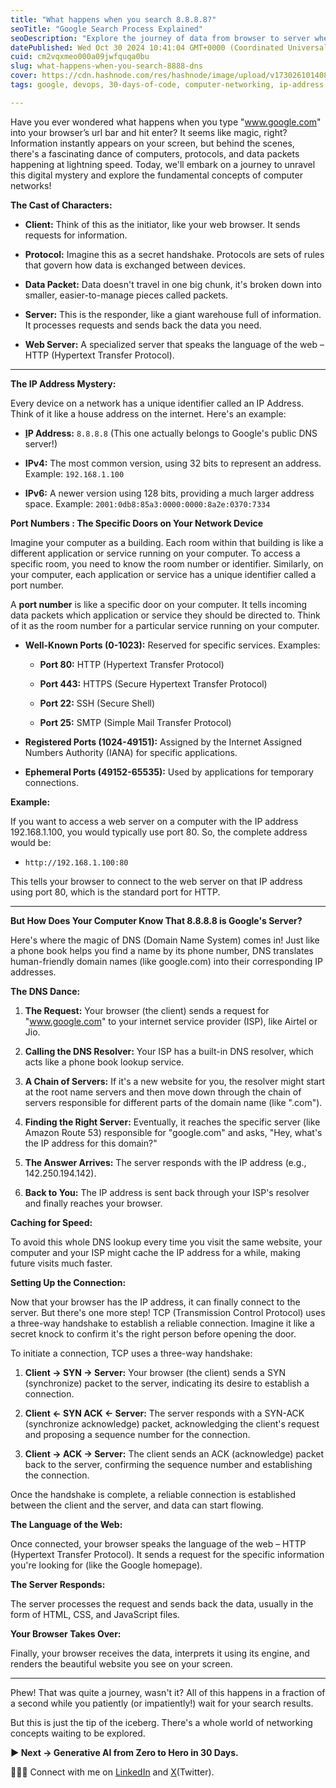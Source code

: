 ```yaml
---
title: "What happens when you search 8.8.8.8?"
seoTitle: "Google Search Process Explained"
seoDescription: "Explore the journey of data from browser to server when you type "www.google.com" and uncover network concepts at play"
datePublished: Wed Oct 30 2024 10:41:04 GMT+0000 (Coordinated Universal Time)
cuid: cm2vqxmeo000a09jwfquqa0bu
slug: what-happens-when-you-search-8888-dns
cover: https://cdn.hashnode.com/res/hashnode/image/upload/v1730261014085/52214c79-b91f-4045-a490-5f5db08f7a51.png
tags: google, devops, 30-days-of-code, computer-networking, ip-address, wemakedevs, 100xdevs

---
```


Have you ever wondered what happens when you type "www.google.com" into your browser’s url bar and hit enter? It seems like magic, right? Information instantly appears on your screen, but behind the scenes, there's a fascinating dance of computers, protocols, and data packets happening at lightning speed. Today, we'll embark on a journey to unravel this digital mystery and explore the fundamental concepts of computer networks!

**The Cast of Characters:**

* **Client:** Think of this as the initiator, like your web browser. It sends requests for information.
    
* **Protocol:** Imagine this as a secret handshake. Protocols are sets of rules that govern how data is exchanged between devices.
    
* **Data Packet:** Data doesn't travel in one big chunk, it's broken down into smaller, easier-to-manage pieces called packets.
    
* **Server:** This is the responder, like a giant warehouse full of information. It processes requests and sends back the data you need.
    
* **Web Server:** A specialized server that speaks the language of the web – HTTP (Hypertext Transfer Protocol).
    

---

**The IP Address Mystery:**

Every device on a network has a unique identifier called an IP Address. Think of it like a house address on the internet. Here's an example:

* [**I**](https://www.google.com/url?sa=E&source=gmail&q=https://www.google.com)**P Address:** `8.8.8.8` (This one actually belongs to Google's public DNS server!)
    
* **IPv4:** The most common version, using 32 bits to represent an address. Example: `192.168.1.100`
    
* **IPv6:** A newer version using 128 bits, providing a much larger address space. Example: `2001:0db8:85a3:0000:0000:8a2e:0370:7334`
    

**Port Numbers : The Specific Doors on Your Network Device**

Imagine your computer as a building. Each room within that building is like a different application or service running on your computer. To access a specific room, you need to know the room number or identifier. Similarly, on your computer, each application or service has a unique identifier called a port number.

A **port number** is like a specific door on your computer. It tells incoming data packets which application or service they should be directed to. Think of it as the room number for a particular service running on your computer.

* **Well-Known Ports (0-1023):** Reserved for specific services. Examples:
    
    * **Port 80:** HTTP (Hypertext Transfer Protocol)
        
    * **Port 443:** HTTPS (Secure Hypertext Transfer Protocol)
        
    * **Port 22:** SSH (Secure Shell)
        
    * **Port 25:** SMTP (Simple Mail Transfer Protocol)
        
* **Registered Ports (1024-49151):** Assigned by the Internet Assigned Numbers Authority (IANA) for specific applications.
    
* **Ephemeral Ports (49152-65535):** Used by applications for temporary connections.
    

**Example:**

If you want to access a web server on a computer with the IP address 192.168.1.100, you would typically use port 80. So, the complete address would be:

* `http://192.168.1.100:80`
    

This tells your browser to connect to the web server on that IP address using port 80, which is the standard port for HTTP.

---

**But How Does Your Computer Know That 8.8.8.8 is Google's Server?**

Here's where the magic of DNS (Domain Name System) comes in! Just like a phone book helps you find a name by its phone number, DNS translates human-friendly domain names (like google.com) into their corresponding IP addresses.

**The DNS Dance:**

1. **The Request:** Your browser (the client) sends a request for "www.google.com" to your internet service provider (ISP), like Airtel or Jio.
    
2. **Calling the DNS Resolver:** Your ISP has a built-in DNS resolver, which acts like a phone book lookup service.
    
3. **A Chain of Servers:** If it's a new website for you, the resolver might start at the root name servers and then move down through the chain of servers responsible for different parts of the domain name (like ".com").
    
4. **Finding the Right Server:** Eventually, it reaches the specific server (like Amazon Route 53) responsible for "google.com" and asks, "Hey, what's the IP address for this domain?"
    
5. **The Answer Arrives:** The server responds with the IP address (e.g., 142.250.194.142).
    
6. **Back to You:** The IP address is sent back through your ISP's resolver and finally reaches your browser.
    

**Caching for Speed:**

To avoid this whole DNS lookup every time you visit the same website, your computer and your ISP might cache the IP address for a while, making future visits much faster.

**Setting Up the Connection:**

Now that your browser has the IP address, it can finally connect to the server. But there's one more step! TCP (Transmission Control Protocol) uses a three-way handshake to establish a reliable connection. Imagine it like a secret knock to confirm it's the right person before opening the door.

To initiate a connection, TCP uses a three-way handshake:

1. **Client → SYN → Server:** Your browser (the client) sends a SYN (synchronize) packet to the server, indicating its desire to establish a connection.
    
2. **Client ← SYN ACK ← Server:** The server responds with a SYN-ACK (synchronize acknowledge) packet, acknowledging the client's request and proposing a sequence number for the connection.
    
3. **Client → ACK → Server:** The client sends an ACK (acknowledge) packet back to the server, confirming the sequence number and establishing the connection.
    

Once the handshake is complete, a reliable connection is established between the client and the server, and data can start flowing.

**The Language of the Web:**

Once connected, your browser speaks the language of the web – HTTP (Hypertext Transfer Protocol). It sends a request for the specific information you're looking for (like the Google homepage).

**The Server Responds:**

The server processes the request and sends back the data, usually in the form of HTML, CSS, and JavaScript files.

**Your Browser Takes Over:**

Finally, your browser receives the data, interprets it using its engine, and renders the beautiful website you see on your screen.

---

Phew! That was quite a journey, wasn't it? All of this happens in a fraction of a second while you patiently (or impatiently!) wait for your search results.

But this is just the tip of the iceberg. There's a whole world of networking concepts waiting to be explored.

**▶ Next → Generative AI from Zero to Hero in 30 Days.**

👨🏻‍💻 Connect with me on [LinkedIn](https://www.linkedin.com/in/manav-paul/) and [X](https://x.com/themanavpaul)(Twitter).